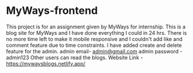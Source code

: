 # MyWays-frontend

This project is for an assignment given by MyWays for internship.
This is a blog site for MyWays and I have done everything I could in 24 hrs. There is no more time left to make it mobile responsive and I couldn't add like and comment feature due to time constraints.
I have added create and delete feature for the admin.
admin email- admin@gmail.com
admin password - admin123
Other users can read the blogs.
Website Link - https://mywaysblogs.netlify.app/

